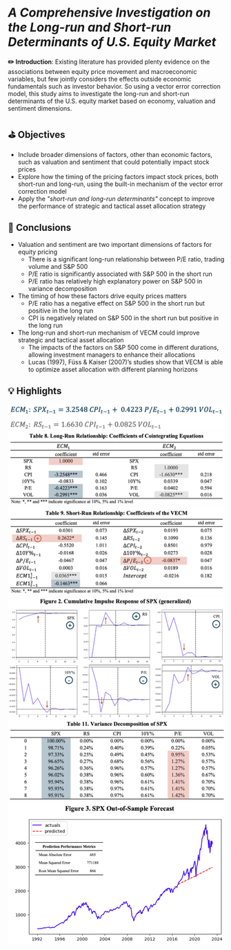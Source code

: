 # *A Comprehensive Investigation on the Long-run and Short-run Determinants of U.S. Equity Market*

**✏️ Introduction**: Existing literature has provided plenty evidence on the associations between equity price movement and macroeconomic variables, but few jointly considers the effects outside economic fundamentals such as investor behavior. So using a vector error correction model, this study aims to investigate the long-run and short-run determinants of the U.S. equity market based on economy, valuation and sentiment dimensions.

## ⛳️ Objectives 
- Include broader dimensions of factors, other than economic factors, such as valuation and sentiment that could potentially impact stock prices
- Explore how the timing of the pricing factors impact stock prices, both short-run and long-run, using the built-in mechanism of the vector error correction model
- Apply the *"short-run and long-run determinants"* concept to improve the performance of strategic and tactical asset allocation strategy

## 📍 Conclusions
- Valuation and sentiment are two important dimensions of factors for equity pricing
  - There is a significant long-run relationship between P/E ratio, trading volume and S&P 500
  - P/E ratio is significantly associated with S&P 500 in the short run
  - P/E ratio has relatively high explanatory power on S&P 500 in variance decomposition
- The timing of how these factors drive equity prices matters
  - P/E ratio has a negative effect on S&P 500 in the short run but positive in the long run
  - CPI is negatively related on S&P 500 in the short run but positive in the long run
- The long-run and short-run mechanism of VECM could improve strategic and tactical asset allocation
  - The impacts of the factors on S&P 500 come in different durations, allowing investment managers to enhance their allocations
  - Lucas (1997), Füss & Kaiser (2007)’s studies show that VECM is able to optimize asset allocation with different planning horizons

## 💡 Highlights 

<img src="https://github.com/wayne-kuanghui-shen/python-spx_pricing_vecm_modeling/blob/main/highlights/VECM_ECMs.png" >
<img src="https://github.com/wayne-kuanghui-shen/python-spx_pricing_vecm_modeling/blob/main/highlights/VECM_lr_coef.png" >
<img src="https://github.com/wayne-kuanghui-shen/python-spx_pricing_vecm_modeling/blob/main/highlights/VECM_sr_coef.png" >
<img src="https://github.com/wayne-kuanghui-shen/python-spx_pricing_vecm_modeling/blob/main/highlights/impluse_response.png" >
<img src="https://github.com/wayne-kuanghui-shen/python-spx_pricing_vecm_modeling/blob/main/highlights/variance_decomposition.png" >
<img src="https://github.com/wayne-kuanghui-shen/python-spx_pricing_vecm_modeling/blob/main/highlights/forecasting.png" >
